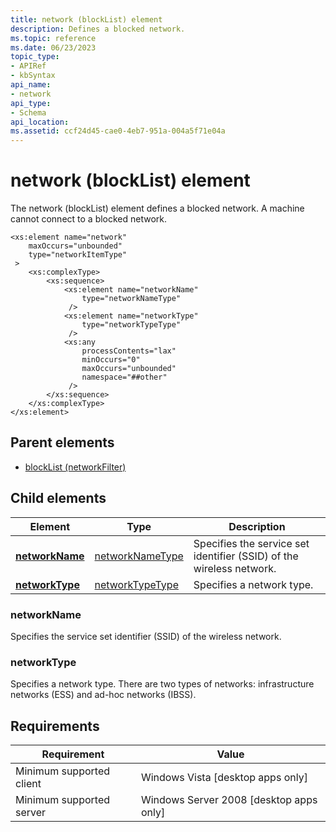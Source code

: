 ```yaml
---
title: network (blockList) element
description: Defines a blocked network.
ms.topic: reference
ms.date: 06/23/2023
topic_type: 
- APIRef
- kbSyntax
api_name: 
- network
api_type: 
- Schema
api_location: 
ms.assetid: ccf24d45-cae0-4eb7-951a-004a5f71e04a
---
```


# network (blockList) element

The network (blockList) element defines a blocked network. A machine cannot connect to a blocked network.

```XSD
<xs:element name="network"
    maxOccurs="unbounded"
    type="networkItemType"
 >
    <xs:complexType>
        <xs:sequence>
            <xs:element name="networkName"
                type="networkNameType"
             />
            <xs:element name="networkType"
                type="networkTypeType"
             />
            <xs:any
                processContents="lax"
                minOccurs="0"
                maxOccurs="unbounded"
                namespace="##other"
             />
        </xs:sequence>
    </xs:complexType>
</xs:element>
```

## Parent elements

* [blockList (networkFilter)](./wlan-policyschema-blocklist-networkfilter-element.md)

## Child elements

| Element | Type | Description |
| - | - | - |
| [**networkName**](#networkname) | [networkNameType](./wlan-policyschema-networkname-networkitemtype-element.md) | Specifies the service set identifier (SSID) of the wireless network. |
| [**networkType**](#networktype) | [networkTypeType](./wlan-policyschema-networktype-networkitemtype-element.md) | Specifies a network type. |

### networkName

Specifies the service set identifier (SSID) of the wireless network.

### networkType

Specifies a network type. There are two types of networks: infrastructure networks (ESS) and ad-hoc networks (IBSS).

## Requirements

| Requirement | Value |
| - | - |
| Minimum supported client | Windows Vista \[desktop apps only\] |
| Minimum supported server | Windows Server 2008 \[desktop apps only\] |
